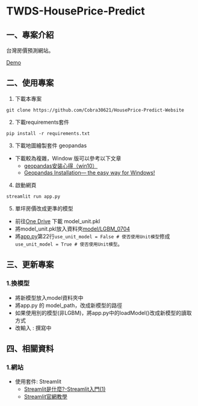 # TWDS-HousePrice-Predict

## 一、專案介紹

台灣房價預測網站。

[Demo](https://cobra30621-houseprice-predict-website-app-a2ylnf.streamlitapp.com/)



## 二、使用專案

1. 下載本專案

```
git clone https://github.com/Cobra30621/HousePrice-Predict-Website
```

2. 下載requirements套件

```
pip install -r requirements.txt
```

3. 下載地圖繪製套件 geopandas
- 下載較為複雜，Window 版可以參考以下文章
    - [geopandas安装心得（win10）](https://zhuanlan.zhihu.com/p/137628480)
    - [Geopandas Installation— the easy way for Windows!](https://towardsdatascience.com/geopandas-installation-the-easy-way-for-windows-31a666b3610f)

4. 啟動網頁

```
streamlit run app.py       
```

5. 單坪房價改成更準的模型

- 前往[One Drive](https://ms1mcuedu-my.sharepoint.com/personal/06546216_ms1_mcu_edu_tw/_layouts/15/onedrive.aspx?ga=1&id=%2Fpersonal%2F06546216%5Fms1%5Fmcu%5Fedu%5Ftw%2FDocuments%2F%E5%AF%A6%E5%83%B9%E7%99%BB%E9%99%B8%2FHouse%5FProject%2Fmodel) 下載 model_unit.pkl
- 將model_unit.pkl放入資料夾[model/LGBM_0704](https://github.com/Cobra30621/HousePrice-Predict-Website/tree/main/model/LGBM_0704)
- 將[app.py](https://github.com/Cobra30621/HousePrice-Predict-Website/blob/main/app.py)第22行`use_unit_model = False # 使否使用Unit模型`修成`use_unit_model = True # 使否使用Unit模型`。


## 三、更新專案

### 1.換模型
- 將新模型放入model資料夾中
- 將app.py 的 model_path，改成新模型的路徑
- 如果使用別的模型(非LGBM)，將app.py中的loadModel()改成新模型的讀取方式
- 改輸入 : 撰寫中

## 四、相關資料

### 1.網站

- 使用套件: Streamlit
    - [Streamlit是什麼?-Streamlit入門(1)](https://medium.com/@yt.chen/%E6%A9%9F%E5%99%A8%E5%AD%B8%E7%BF%92-%E8%B3%87%E6%96%99%E7%A7%91%E5%AD%B8%E6%A1%86%E6%9E%B6%E6%87%89%E7%94%A8-streamlit%E5%85%A5%E9%96%80-1-d07478cd4d8)
    - [Streamlit官網教學](https://docs.streamlit.io/library/get-started) 




<!--
### 2. 簡易版
沒有地圖的版本

1. 下載本專案

```
git clone https://github.com/Cobra30621/HousePrice-Predict-Website
```

2. 下載requirements套件

```
pip install -r requirements.txt
```

3. 啟動網頁

```
streamlit run app_no_map.py       
```

-->

